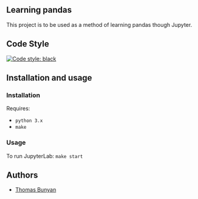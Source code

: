 ## Learning pandas
This project is to be used as a method of learning pandas though Jupyter.

## Code Style
<a href="https://github.com/psf/black"><img alt="Code style: black" src="https://img.shields.io/badge/code%20style-black-000000.svg"></a>

## Installation and usage
### Installation
Requires:
- `python 3.x`
- `make`

### Usage
To run JupyterLab:
`make start`

## Authors
- [Thomas Bunyan](https://github.com/thomasbunyan)
